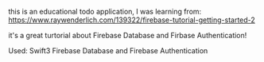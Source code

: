this is an educational todo application, I was learning from:
https://www.raywenderlich.com/139322/firebase-tutorial-getting-started-2

it's a great turtorial about Firebase Database and Firbase Authentication!



Used:
Swift3
Firebase Database and Firebase Authentication
